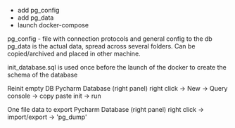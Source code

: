 * add pg_config
* add pg_data
* launch docker-compose

pg_config - file with connection protocols and general config to the db
pg_data is the actual data, spread across several folders. Can be copied/archived and placed in other machine.

init_database.sql is used once before the launch of the docker to create the schema of the database

Reinit empty DB
Pycharm
Database (right panel)
right click -> New -> Query console -> copy paste init -> run

One file data to export
Pycharm
Database (right panel)
right click -> import/export -> 'pg_dump'